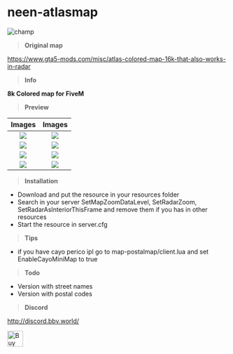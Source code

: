 # neen-atlasmap

![champ](https://cdn.discordapp.com/attachments/1054072664265859162/1140168781038104676/testmap.png)

> **Original map**

https://www.gta5-mods.com/misc/atlas-colored-map-16k-that-also-works-in-radar

> **Info**

**8k Colored map for FiveM**

> **Preview**

Images             |  Images
:-------------------------:|:-------------------------:
![](https://cdn.discordapp.com/attachments/1140248115186782288/1140248382158409818/image.png)  |  ![](https://cdn.discordapp.com/attachments/1140248115186782288/1140248416576884817/image.png)
![](https://cdn.discordapp.com/attachments/1140248115186782288/1140248442866761818/image.png)  |  ![](https://cdn.discordapp.com/attachments/1140248115186782288/1140248462047318148/image.png)
![](https://cdn.discordapp.com/attachments/1140248115186782288/1140248483329216602/image.png)  |  ![](https://cdn.discordapp.com/attachments/1140248115186782288/1140248503143108718/image.png)
![](https://cdn.discordapp.com/attachments/1140248115186782288/1140248525305815040/image.png)  |  ![](https://cdn.discordapp.com/attachments/1140248115186782288/1140248563620786176/image.png)

> **Installation**

- Download and put the resource in your resources folder
- Search in your server SetMapZoomDataLevel, SetRadarZoom, SetRadarAsInteriorThisFrame and remove them if you has in other resources
- Start the resource in server.cfg

> **Tips**

- if you have cayo perico ipl go to map-postalmap/client.lua and set EnableCayoMiniMap to true

> **Todo**
- Version with street names
- Version with postal codes

> **Discord**

http://discord.bbv.world/

<a href='https://ko-fi.com/U7U7NQXLZ' target='_blank'><img height='36' style='border:0px;height:36px;' src='https://storage.ko-fi.com/cdn/kofi3.png?v=3' border='0' alt='Buy Me a Coffee at ko-fi.com' /></a>
